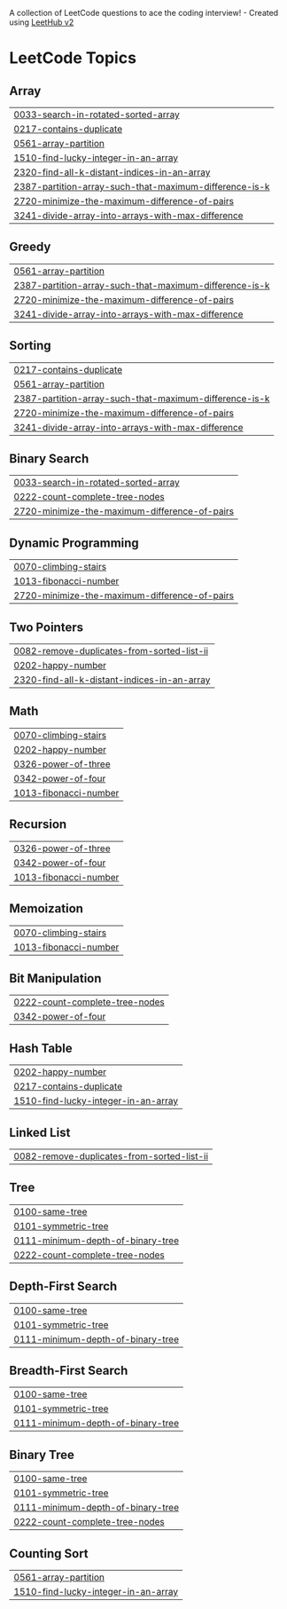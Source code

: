 A collection of LeetCode questions to ace the coding interview! - Created using [LeetHub v2](https://github.com/arunbhardwaj/LeetHub-2.0)
<!---LeetCode Topics Start-->
# LeetCode Topics
## Array
|  |
| ------- |
| [0033-search-in-rotated-sorted-array](https://github.com/Rishabh040/Leetcode_Questions/tree/master/0033-search-in-rotated-sorted-array) |
| [0217-contains-duplicate](https://github.com/Rishabh040/Leetcode_Questions/tree/master/0217-contains-duplicate) |
| [0561-array-partition](https://github.com/Rishabh040/Leetcode_Questions/tree/master/0561-array-partition) |
| [1510-find-lucky-integer-in-an-array](https://github.com/Rishabh040/Leetcode_Questions/tree/master/1510-find-lucky-integer-in-an-array) |
| [2320-find-all-k-distant-indices-in-an-array](https://github.com/Rishabh040/Leetcode_Questions/tree/master/2320-find-all-k-distant-indices-in-an-array) |
| [2387-partition-array-such-that-maximum-difference-is-k](https://github.com/Rishabh040/Leetcode_Questions/tree/master/2387-partition-array-such-that-maximum-difference-is-k) |
| [2720-minimize-the-maximum-difference-of-pairs](https://github.com/Rishabh040/Leetcode_Questions/tree/master/2720-minimize-the-maximum-difference-of-pairs) |
| [3241-divide-array-into-arrays-with-max-difference](https://github.com/Rishabh040/Leetcode_Questions/tree/master/3241-divide-array-into-arrays-with-max-difference) |
## Greedy
|  |
| ------- |
| [0561-array-partition](https://github.com/Rishabh040/Leetcode_Questions/tree/master/0561-array-partition) |
| [2387-partition-array-such-that-maximum-difference-is-k](https://github.com/Rishabh040/Leetcode_Questions/tree/master/2387-partition-array-such-that-maximum-difference-is-k) |
| [2720-minimize-the-maximum-difference-of-pairs](https://github.com/Rishabh040/Leetcode_Questions/tree/master/2720-minimize-the-maximum-difference-of-pairs) |
| [3241-divide-array-into-arrays-with-max-difference](https://github.com/Rishabh040/Leetcode_Questions/tree/master/3241-divide-array-into-arrays-with-max-difference) |
## Sorting
|  |
| ------- |
| [0217-contains-duplicate](https://github.com/Rishabh040/Leetcode_Questions/tree/master/0217-contains-duplicate) |
| [0561-array-partition](https://github.com/Rishabh040/Leetcode_Questions/tree/master/0561-array-partition) |
| [2387-partition-array-such-that-maximum-difference-is-k](https://github.com/Rishabh040/Leetcode_Questions/tree/master/2387-partition-array-such-that-maximum-difference-is-k) |
| [2720-minimize-the-maximum-difference-of-pairs](https://github.com/Rishabh040/Leetcode_Questions/tree/master/2720-minimize-the-maximum-difference-of-pairs) |
| [3241-divide-array-into-arrays-with-max-difference](https://github.com/Rishabh040/Leetcode_Questions/tree/master/3241-divide-array-into-arrays-with-max-difference) |
## Binary Search
|  |
| ------- |
| [0033-search-in-rotated-sorted-array](https://github.com/Rishabh040/Leetcode_Questions/tree/master/0033-search-in-rotated-sorted-array) |
| [0222-count-complete-tree-nodes](https://github.com/Rishabh040/Leetcode_Questions/tree/master/0222-count-complete-tree-nodes) |
| [2720-minimize-the-maximum-difference-of-pairs](https://github.com/Rishabh040/Leetcode_Questions/tree/master/2720-minimize-the-maximum-difference-of-pairs) |
## Dynamic Programming
|  |
| ------- |
| [0070-climbing-stairs](https://github.com/Rishabh040/Leetcode_Questions/tree/master/0070-climbing-stairs) |
| [1013-fibonacci-number](https://github.com/Rishabh040/Leetcode_Questions/tree/master/1013-fibonacci-number) |
| [2720-minimize-the-maximum-difference-of-pairs](https://github.com/Rishabh040/Leetcode_Questions/tree/master/2720-minimize-the-maximum-difference-of-pairs) |
## Two Pointers
|  |
| ------- |
| [0082-remove-duplicates-from-sorted-list-ii](https://github.com/Rishabh040/Leetcode_Questions/tree/master/0082-remove-duplicates-from-sorted-list-ii) |
| [0202-happy-number](https://github.com/Rishabh040/Leetcode_Questions/tree/master/0202-happy-number) |
| [2320-find-all-k-distant-indices-in-an-array](https://github.com/Rishabh040/Leetcode_Questions/tree/master/2320-find-all-k-distant-indices-in-an-array) |
## Math
|  |
| ------- |
| [0070-climbing-stairs](https://github.com/Rishabh040/Leetcode_Questions/tree/master/0070-climbing-stairs) |
| [0202-happy-number](https://github.com/Rishabh040/Leetcode_Questions/tree/master/0202-happy-number) |
| [0326-power-of-three](https://github.com/Rishabh040/Leetcode_Questions/tree/master/0326-power-of-three) |
| [0342-power-of-four](https://github.com/Rishabh040/Leetcode_Questions/tree/master/0342-power-of-four) |
| [1013-fibonacci-number](https://github.com/Rishabh040/Leetcode_Questions/tree/master/1013-fibonacci-number) |
## Recursion
|  |
| ------- |
| [0326-power-of-three](https://github.com/Rishabh040/Leetcode_Questions/tree/master/0326-power-of-three) |
| [0342-power-of-four](https://github.com/Rishabh040/Leetcode_Questions/tree/master/0342-power-of-four) |
| [1013-fibonacci-number](https://github.com/Rishabh040/Leetcode_Questions/tree/master/1013-fibonacci-number) |
## Memoization
|  |
| ------- |
| [0070-climbing-stairs](https://github.com/Rishabh040/Leetcode_Questions/tree/master/0070-climbing-stairs) |
| [1013-fibonacci-number](https://github.com/Rishabh040/Leetcode_Questions/tree/master/1013-fibonacci-number) |
## Bit Manipulation
|  |
| ------- |
| [0222-count-complete-tree-nodes](https://github.com/Rishabh040/Leetcode_Questions/tree/master/0222-count-complete-tree-nodes) |
| [0342-power-of-four](https://github.com/Rishabh040/Leetcode_Questions/tree/master/0342-power-of-four) |
## Hash Table
|  |
| ------- |
| [0202-happy-number](https://github.com/Rishabh040/Leetcode_Questions/tree/master/0202-happy-number) |
| [0217-contains-duplicate](https://github.com/Rishabh040/Leetcode_Questions/tree/master/0217-contains-duplicate) |
| [1510-find-lucky-integer-in-an-array](https://github.com/Rishabh040/Leetcode_Questions/tree/master/1510-find-lucky-integer-in-an-array) |
## Linked List
|  |
| ------- |
| [0082-remove-duplicates-from-sorted-list-ii](https://github.com/Rishabh040/Leetcode_Questions/tree/master/0082-remove-duplicates-from-sorted-list-ii) |
## Tree
|  |
| ------- |
| [0100-same-tree](https://github.com/Rishabh040/Leetcode_Questions/tree/master/0100-same-tree) |
| [0101-symmetric-tree](https://github.com/Rishabh040/Leetcode_Questions/tree/master/0101-symmetric-tree) |
| [0111-minimum-depth-of-binary-tree](https://github.com/Rishabh040/Leetcode_Questions/tree/master/0111-minimum-depth-of-binary-tree) |
| [0222-count-complete-tree-nodes](https://github.com/Rishabh040/Leetcode_Questions/tree/master/0222-count-complete-tree-nodes) |
## Depth-First Search
|  |
| ------- |
| [0100-same-tree](https://github.com/Rishabh040/Leetcode_Questions/tree/master/0100-same-tree) |
| [0101-symmetric-tree](https://github.com/Rishabh040/Leetcode_Questions/tree/master/0101-symmetric-tree) |
| [0111-minimum-depth-of-binary-tree](https://github.com/Rishabh040/Leetcode_Questions/tree/master/0111-minimum-depth-of-binary-tree) |
## Breadth-First Search
|  |
| ------- |
| [0100-same-tree](https://github.com/Rishabh040/Leetcode_Questions/tree/master/0100-same-tree) |
| [0101-symmetric-tree](https://github.com/Rishabh040/Leetcode_Questions/tree/master/0101-symmetric-tree) |
| [0111-minimum-depth-of-binary-tree](https://github.com/Rishabh040/Leetcode_Questions/tree/master/0111-minimum-depth-of-binary-tree) |
## Binary Tree
|  |
| ------- |
| [0100-same-tree](https://github.com/Rishabh040/Leetcode_Questions/tree/master/0100-same-tree) |
| [0101-symmetric-tree](https://github.com/Rishabh040/Leetcode_Questions/tree/master/0101-symmetric-tree) |
| [0111-minimum-depth-of-binary-tree](https://github.com/Rishabh040/Leetcode_Questions/tree/master/0111-minimum-depth-of-binary-tree) |
| [0222-count-complete-tree-nodes](https://github.com/Rishabh040/Leetcode_Questions/tree/master/0222-count-complete-tree-nodes) |
## Counting Sort
|  |
| ------- |
| [0561-array-partition](https://github.com/Rishabh040/Leetcode_Questions/tree/master/0561-array-partition) |
| [1510-find-lucky-integer-in-an-array](https://github.com/Rishabh040/Leetcode_Questions/tree/master/1510-find-lucky-integer-in-an-array) |
<!---LeetCode Topics End-->